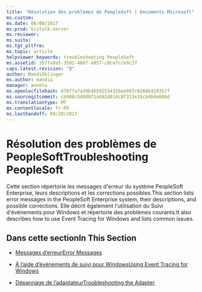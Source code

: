 ```yaml
---
title: "Résolution des problèmes de PeopleSoft | Documents Microsoft"
ms.custom: 
ms.date: 06/08/2017
ms.prod: biztalk-server
ms.reviewer: 
ms.suite: 
ms.tgt_pltfrm: 
ms.topic: article
helpviewer_keywords: troubleshooting PeopleSoft
ms.assetid: 357fa9a5-35d1-4667-a957-c0cefcce9c37
caps.latest.revision: "8"
author: MandiOhlinger
ms.author: mandia
manager: anneta
ms.openlocfilehash: 470f7a7a39b465d253432bee007c0260b419357f
ms.sourcegitcommit: cb908c540d8f1a692d01dc8f313e16cb4b4e696d
ms.translationtype: MT
ms.contentlocale: fr-FR
ms.lasthandoff: 09/20/2017
---
```

# <a name="troubleshooting-peoplesoft"></a><span data-ttu-id="60fa5-102">Résolution des problèmes de PeopleSoft</span><span class="sxs-lookup"><span data-stu-id="60fa5-102">Troubleshooting PeopleSoft</span></span>
<span data-ttu-id="60fa5-103">Cette section répertorie les messages d'erreur du système PeopleSoft Enterprise, leurs descriptions et les corrections possibles.</span><span class="sxs-lookup"><span data-stu-id="60fa5-103">This section lists error messages in the PeopleSoft Enterprise system, their descriptions, and possible corrections.</span></span> <span data-ttu-id="60fa5-104">Elle décrit également l'utilisation du Suivi d'événements pour Windows et répertorie des problèmes courants.</span><span class="sxs-lookup"><span data-stu-id="60fa5-104">It also describes how to use Event Tracing for Windows and lists common issues.</span></span>  
  
## <a name="in-this-section"></a><span data-ttu-id="60fa5-105">Dans cette section</span><span class="sxs-lookup"><span data-stu-id="60fa5-105">In This Section</span></span>  
  
-   [<span data-ttu-id="60fa5-106">Messages d’erreur</span><span class="sxs-lookup"><span data-stu-id="60fa5-106">Error Messages</span></span>](../core/error-messages3.md)  
  
-   [<span data-ttu-id="60fa5-107">À l’aide d’événements de suivi pour Windows</span><span class="sxs-lookup"><span data-stu-id="60fa5-107">Using Event Tracing for Windows</span></span>](../core/using-event-tracing-for-windows5.md)  
  
-   [<span data-ttu-id="60fa5-108">Dépannage de l’adaptateur</span><span class="sxs-lookup"><span data-stu-id="60fa5-108">Troubleshooting the Adapter</span></span>](../core/troubleshooting-the-adapter2.md)